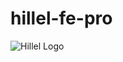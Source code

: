# hillel-fe-pro

![Hillel Logo](https://tickikids.ams3.cdn.digitaloceanspaces.com/z1.cache/gallery/organizations/3296/icon_social_5aa57f3ca6fe27.72752956.jpg)